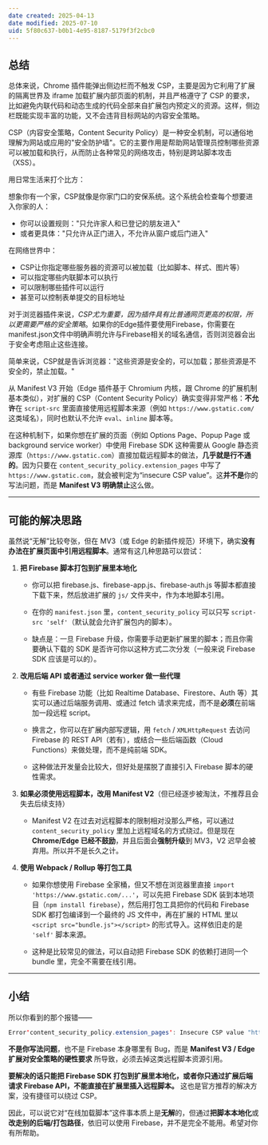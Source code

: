 ```yaml
---
date created: 2025-04-13
date modified: 2025-07-10
uid: 5f80c637-b0b1-4e95-8187-5179f3f2cbc0
---
```

## 总结

总体来说，Chrome 插件能弹出侧边栏而不触发 CSP，主要是因为它利用了扩展的隔离世界及 iframe 加载扩展内部页面的机制，并且严格遵守了 CSP 的要求，比如避免内联代码和动态生成的代码全部来自扩展包内预定义的资源。这样，侧边栏既能实现丰富的功能，又不会违背目标网站的内容安全策略。

CSP（内容安全策略，Content Security Policy）是一种安全机制，可以通俗地理解为网站或应用的"安全防护墙"。它的主要作用是帮助网站管理员控制哪些资源可以被加载和执行，从而防止各种常见的网络攻击，特别是跨站脚本攻击（XSS）。

用日常生活来打个比方：

想象你有一个家，CSP就像是你家门口的安保系统。这个系统会检查每个想要进入你家的人：

- 你可以设置规则："只允许家人和已登记的朋友进入"
- 或者更具体："只允许从正门进入，不允许从窗户或后门进入"

在网络世界中：

- CSP让你指定哪些服务器的资源可以被加载（比如脚本、样式、图片等）
- 可以指定哪些内联脚本可以执行
- 可以限制哪些插件可以运行
- 甚至可以控制表单提交的目标地址

对于浏览器插件来说，*CSP尤为重要，因为插件具有比普通网页更高的权限，所以更需要严格的安全策略*。如果你的Edge插件要使用Firebase，你需要在manifest.json文件中明确声明允许与Firebase相关的域名通信，否则浏览器会出于安全考虑阻止这些连接。

简单来说，CSP就是告诉浏览器："这些资源是安全的，可以加载；那些资源是不安全的，禁止加载。"

从 Manifest V3 开始（Edge 插件基于 Chromium 内核，跟 Chrome 的扩展机制基本类似），对扩展的 CSP（Content Security Policy）确实变得非常严格：**不允许**在 `script-src` 里面直接使用远程脚本来源（例如 `https://www.gstatic.com/` 这类域名），同时也默认不允许 `eval`、`inline` 脚本等。

在这种机制下，如果你想在扩展的页面（例如 Options Page、Popup Page 或 background service worker）中使用 Firebase SDK 这种需要从 Google 静态资源库（`https://www.gstatic.com`）直接加载远程脚本的做法，**几乎就是行不通的**。因为只要在 `content_security_policy.extension_pages` 中写了 `https://www.gstatic.com`，就会被判定为“insecure CSP value”。这**并不是**你的写法问题，而是 **Manifest V3 明确禁止**这么做。

---

## 可能的解决思路

虽然说“无解”比较夸张，但在 MV3（或 Edge 的新插件规范）环境下，确实**没有办法在扩展页面中引用远程脚本**。通常有这几种思路可以尝试：

1. **把 Firebase 脚本打包到扩展里本地化**
    
    - 你可以把 firebase.js、firebase-app.js、firebase-auth.js 等脚本都直接下载下来，然后放进扩展的 `js/` 文件夹中，作为本地脚本引用。
        
    - 在你的 `manifest.json` 里，`content_security_policy` 可以只写 `script-src 'self'`（默认就会允许扩展包内的脚本）。
        
    - 缺点是：一旦 Firebase 升级，你需要手动更新扩展里的脚本；而且你需要确认下载的 SDK 是否许可你以这种方式二次分发（一般来说 Firebase SDK 应该是可以的）。
        
2. **改用后端 API 或者通过 service worker 做一些代理**
    
    - 有些 Firebase 功能（比如 Realtime Database、Firestore、Auth 等）其实可以通过后端服务调用、或通过 fetch 请求来完成，而不是**必须**在前端加一段远程 script。
        
    - 换言之，你可以在扩展内部写逻辑，用 `fetch` / `XMLHttpRequest` 去访问 Firebase 的 REST API（若有），或结合一些后端函数（Cloud Functions）来做处理，而不是纯前端 SDK。
        
    - 这种做法开发量会比较大，但好处是摆脱了直接引入 Firebase 脚本的硬性需求。
        
3. **如果必须使用远程脚本，改用 Manifest V2**（但已经逐步被淘汰，不推荐且会失去后续支持）
    
    - Manifest V2 在过去对远程脚本的限制相对没那么严格，可以通过 `content_security_policy` 里加上远程域名的方式绕过。但是现在 **Chrome/Edge 已经不鼓励**，并且后面会**强制升级**到 MV3，V2 迟早会被弃用。所以并不是长久之计。
        
4. **使用 Webpack / Rollup 等打包工具**
    
    - 如果你想使用 Firebase 全家桶，但又不想在浏览器里直接 `import 'https://www.gstatic.com/...'`，可以先把 Firebase SDK 装到本地项目（`npm install firebase`），然后用打包工具把你的代码和 Firebase SDK 都打包编译到一个最终的 JS 文件中，再在扩展的 HTML 里以 `<script src="bundle.js"></script>` 的形式导入。这样依旧走的是 `'self'` 脚本来源。
        
    - 这种是比较常见的做法，可以自动把 Firebase SDK 的依赖打进同一个 bundle 里，完全不需要在线引用。
        

---

## 小结

所以你看到的那个报错——

```Java
Error'content_security_policy.extension_pages': Insecure CSP value "https://www.gstatic.com/" in directive 'script-src'.
```

**不是你写法问题**，也不是 Firebase 本身哪里有 Bug，而是 **Manifest V3 / Edge 扩展对安全策略的硬性要求** 所导致，必须去掉这类远程脚本资源引用。

**要解决的话只能把 Firebase SDK 打包到扩展里本地化，或者你只通过扩展后端请求 Firebase API，不能直接在扩展里插入远程脚本。** 这也是官方推荐的解决方案，没有捷径可以绕过 CSP。

因此，可以说它对“在线加载脚本”这件事本质上是**无解**的，但通过**把脚本本地化**或**改走别的后端/打包路径**，依旧可以使用 Firebase，并不是完全不能用。希望对你有所帮助。
